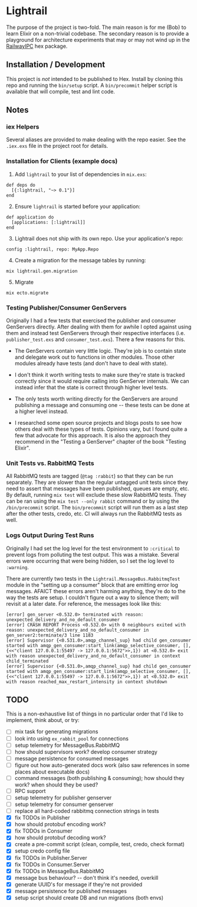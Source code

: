 # Lightrail

The purpose of the project is two-fold. The main reason is for me (Bob) to learn Elixir on a non-trivial codebase. The secondary reason is to provide a playground for architecture experiments that may or may not wind up in the [RailwayIPC](https://github.com/learn-co/railway_ipc) hex package.

## Installation / Development

This project is _not_ intended to be published to Hex. Install by cloning this repo and running the `bin/setup` script. A `bin/precommit` helper script is available that will compile, test and lint code.

## Notes

### iex Helpers
Several aliases are provided to make dealing with the repo easier. See the `.iex.exs` file in the project root for details.

### Installation for Clients (example docs)
1. Add `lightrail` to your list of dependencies in `mix.exs`:

```
def deps do
  [{:lightrail, "~> 0.1"}]
end
```

2. Ensure `lightrail` is started before your application:

```
def application do
  [applications: [:lightrail]]
end
```

3. Lightrail does not ship with its own repo. Use your application's repo:

```
config :lightrail, repo: MyApp.Repo
```

4. Create a migration for the message tables by running:

```
mix lightrail.gen.migration
```

5. Migrate

```
mix ecto.migrate
```

### Testing Publisher/Consumer GenServers

Originally I had a few tests that exercised the publisher and consumer GenServers directly. After dealing with them for awhile I opted against using them and instead test GenServers through their respective interfaces (i.e. `publisher_test.exs` and `consumer_test.exs`). There a few reasons for this.

* The GenServers contain very little logic. They're job is to contain state and delegate work out to functions in other modules. Those other modules already have tests (and don't have to deal with state).

* I don't think it worth writing tests to make sure they're state is tracked correctly since it would require calling into GenServer internals. We can instead infer that the state is correct through higher level tests.

* The only tests worth writing directly for the GenServers are around publishing a message and consuming one -- these tests can be done at a higher level instead.

* I researched some open source projects and blogs posts to see how others deal with these types of tests. Opinions vary, but I found quite a few that advocate for this approach. It is also the approach they recommend in the "Testing a GenServer" chapter of the book "Testing Elixir".

### Unit Tests vs. RabbitMQ Tests
All RabbitMQ tests are tagged (`@tag :rabbit`) so that they can be run separately. They are slower than the regular untagged unit tests since they need to assert that messages have been published, queues are empty, etc. By default, running `mix test` will exclude these slow RabbitMQ tests. They can be ran using the `mix test --only rabbit` command or by using the `/bin/precommit` script. The `bin/precommit` script will run them as a last step after the other tests, credo, etc. CI will always run the RabbitMQ tests as well.

### Logs Output During Test Runs
Originally I had set the log level for the test environment to `:critical` to prevent logs from polluting the test output. This was a mistake. Several errors were occurring that were being hidden, so I set the log level to `:warning`.

There are currently two tests in the `Lightrail.MessageBus.RabbitmqTest` module in the "setting up a consumer" block that are emitting error log messages. AFAICT these errors aren't harming anything, they're do to the way the tests are setup. I couldn't figure out a way to silence them; will revisit at a later date. For reference, the messages look like this:

```
[error] gen_server <0.532.0> terminated with reason: unexpected_delivery_and_no_default_consumer
[error] CRASH REPORT Process <0.532.0> with 0 neighbours exited with reason: unexpected_delivery_and_no_default_consumer in gen_server2:terminate/3 line 1183
[error] Supervisor {<0.531.0>,amqp_channel_sup} had child gen_consumer started with amqp_gen_consumer:start_link(amqp_selective_consumer, [], {<<"client 127.0.0.1:55497 -> 127.0.0.1:5672">>,1}) at <0.532.0> exit with reason unexpected_delivery_and_no_default_consumer in context child_terminated
[error] Supervisor {<0.531.0>,amqp_channel_sup} had child gen_consumer started with amqp_gen_consumer:start_link(amqp_selective_consumer, [], {<<"client 127.0.0.1:55497 -> 127.0.0.1:5672">>,1}) at <0.532.0> exit with reason reached_max_restart_intensity in context shutdown
```

## TODO
This is a non-exhaustive list of things in no particular order that I'd like to implement, think about, or try:

- [ ] mix task for generating migrations
- [ ] look into using `ex_rabbit_pool` for connections
- [ ] setup telemetry for MessageBus.RabbitMQ
- [ ] how should supervisors work? develop consumer strategy
- [ ] message persistence for consumed messages
- [ ] figure out how auto-generated docs work (also saw references in some places about executable docs)
- [ ] command messages (both publishing & consuming); how should they work? when should they be used?
- [ ] RPC support
- [ ] setup telemetry for publisher genserver
- [ ] setup telemetry for consumer genserver
- [ ] replace all hard-coded rabbitmq connection strings in tests
- [x] fix TODOs in Publisher
- [x] how should protobuf encoding work?
- [x] fix TODOs in Consumer
- [x] how should protobuf decoding work?
- [x] create a pre-commit script (clean, compile, test, credo, check format)
- [x] setup credo config file
- [x] fix TODOs in Publisher.Server
- [x] fix TODOs in Consumer.Server
- [x] fix TODOs in MessageBus.RabbitMQ
- [x] message bus behaviour? -- don't think it's needed, overkill
- [x] generate UUID's for message if they're not provided
- [x] message persistence for published messages
- [x] setup script should create DB and run migrations (both envs)
